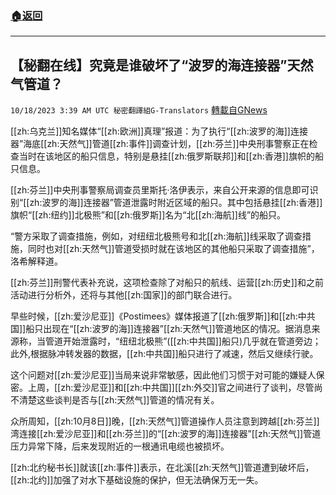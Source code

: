###  [:house:返回](README.md)
---


## 【秘翻在线】究竟是谁破坏了“波罗的海连接器”天然气管道？
`10/18/2023 3:39 AM UTC 秘密翻譯組G-Translators` [轉載自GNews](https://gnews.org/articles/1847863)

         

[[zh:乌克兰]]知名媒体“[[zh:欧洲]]真理”报道：为了执行“[[zh:波罗的海]]连接器”海底[[zh:天然气]]管道[[zh:事件]]调查计划，[[zh:芬兰]]中央刑事警察正在检查当时在该地区的船只信息，特别是悬挂[[zh:俄罗斯联邦]]和[[zh:香港]]旗帜的船只信息。

[[zh:芬兰]]中央刑事警察局调查员里斯托·洛伊表示，来自公开来源的信息即可识别“[[zh:波罗的海]]连接器”管道泄露时附近区域的船只。其中包括悬挂[[zh:香港]]旗帜“[[zh:纽约]]北极熊”和[[zh:俄罗斯]]名为“北[[zh:海航]]线”的船只。

“警方采取了调查措施，例如，对纽纽北极熊号和北[[zh:海航]]线采取了调查措施，同时也对[[zh:天然气]]管道受损时就在该地区的其他船只采取了调查措施”，洛希解释道。

[[zh:芬兰]]刑警代表补充说，这项检查除了对船只的航线、运营[[zh:历史]]和之前活动进行分析外，还将与其他[[zh:国家]]的部门联合进行。

早些时候，[[zh:爱沙尼亚]]《Postimees》媒体报道了[[zh:俄罗斯]]和[[zh:中共国]]船只出现在“[[zh:波罗的海]]连接器”[[zh:天然气]]管道地区的情况。据消息来源称，当管道开始泄露时，“纽纽北极熊”([[zh:中共国]]船只)几乎就在管道旁边；此外,根据脉冲转发器的数据，[[zh:中共国]]船只进行了减速，然后又继续行驶。

这个问题对[[zh:爱沙尼亚]]当局来说非常敏感，因此他们习惯于对可能的嫌疑人保密。上周，[[zh:爱沙尼亚]]和[[zh:中共国]][[zh:外交]]官之间进行了谈判，尽管尚不清楚这些谈判是否与[[zh:天然气]]管道的情况有关。

众所周知，[[zh:10月8日]]晚，[[zh:天然气]]管道操作人员注意到跨越[[zh:芬兰]]湾连接[[zh:爱沙尼亚]]和[[zh:芬兰]]的“[[zh:波罗的海]]连接器”[[zh:天然气]]管道压力异常下降，后来发现附近的一根通讯电缆也被损坏。

[[zh:北约秘书长]]就该[[zh:事件]]表示，在北溪[[zh:天然气]]管道遭到破坏后，[[zh:北约]]加强了对水下基础设施的保护，但无法确保万无一失。
